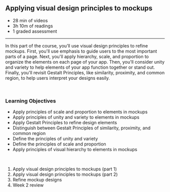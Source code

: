 ## Applying visual design principles to mockups

- 28 min of videos
- 3h 10m of readings
- 1 graded assessment

<hr>

In this part of the course, you’ll use visual design principles to refine mockups. First, you'll use emphasis to guide users to the most important parts of a page. Next, you'll apply hierarchy, scale, and proportion to organize the elements on each page of your app. Then, you'll consider unity and variety to help elements of your app function together or stand out. Finally, you'll revisit Gestalt Principles, like similarity, proximity, and common region, to help users interpret your designs easily.

<br>

### Learning Objectives

- Apply principles of scale and proportion to elements in mockups
- Apply principles of unity and variety to elements in mockups
- Apply Gestalt Principles to refine design elements
- Distinguish between Gestalt Principles of similarity, proximity, and common region
- Define the principles of unity and variety
- Define the principles of scale and proportion
- Apply principles of visual hierarchy to elements in mockups

<br>

1. Apply visual design principles to mockups (part 1)
2. Apply visual design principles to mockups (part 2)
3. Refine mockup designs
4. Week 2 review
